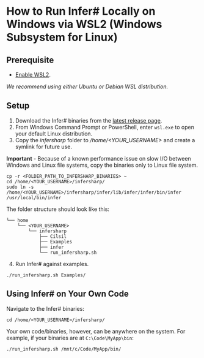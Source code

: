 # How to Run Infer# Locally on Windows via WSL2 (Windows Subsystem for Linux)

## Prerequisite
- [Enable WSL2](https://docs.microsoft.com/en-us/windows/wsl/install-win10).

*We recommend using either Ubuntu or Debian WSL distribution.*

## Setup
1. Download the Infer# binaries from the [latest release page](https://github.com/microsoft/infersharp/releases).
2. From Windows Command Prompt or PowerShell, enter ```wsl.exe``` to open your default Linux distribution.
3. Copy the _infersharp_ folder to _/home/<YOUR_USERNAME>_ and create a symlink for future use.

**Important** - Because of a known performance issue on slow I/O between Windows and Linux file systems, copy the binaries only to Linux file system.

```
cp -r <FOLDER_PATH_TO_INFERSHARP_BINARIES> ~
cd /home/<YOUR_USERNAME>/infersharp/
sudo ln -s /home/<YOUR_USERNAME>/infersharp/infer/lib/infer/infer/bin/infer /usr/local/bin/infer
```
The folder structure should look like this:
```
└── home
    └── <YOUR_USERNAME>
        └── infersharp
            ├── Cilsil
            ├── Examples
            ├── infer
            └── run_infersharp.sh
```
4. Run Infer# against examples.
```
./run_infersharp.sh Examples/
```

## Using Infer# on Your Own Code
Navigate to the Infer# binaries:
```
cd /home/<YOUR_USERNAME>/infersharp/
```
Your own code/binaries, however, can be anywhere on the system. For example, if your binaries are at ```C:\Code\MyApp\bin```:
```
./run_infersharp.sh /mnt/c/Code/MyApp/bin/
```